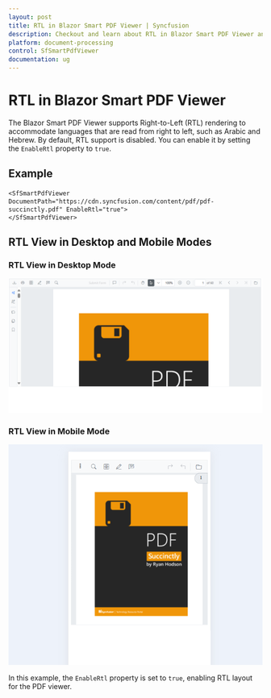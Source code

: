 ```yaml
---
layout: post
title: RTL in Blazor Smart PDF Viewer | Syncfusion
description: Checkout and learn about RTL in Blazor Smart PDF Viewer and much more details.
platform: document-processing
control: SfSmartPdfViewer
documentation: ug
---
```


# RTL in Blazor Smart PDF Viewer

The Blazor Smart PDF Viewer supports Right-to-Left (RTL) rendering to accommodate languages that are read from right to left, such as Arabic and Hebrew. By default, RTL support is disabled. You can enable it by setting the `EnableRtl` property to `true`.

## Example

```cshtml
<SfSmartPdfViewer DocumentPath="https://cdn.syncfusion.com/content/pdf/pdf-succinctly.pdf" EnableRtl="true">
</SfSmartPdfViewer>
```

## RTL View in Desktop and Mobile Modes
### RTL View in Desktop Mode
![RTL Desktop](images/rtl-desktop.png)
###  RTL View in Mobile Mode
![RTL Mobile](images/rtl-mobile.png)

In this example, the `EnableRtl` property is set to `true`, enabling RTL layout for the PDF viewer.